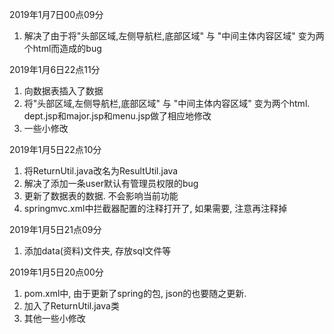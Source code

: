 2019年1月7日00点09分
1. 解决了由于将"头部区域,左侧导航栏,底部区域" 与 "中间主体内容区域" 变为两个html而造成的bug

2019年1月6日22点11分
1. 向数据表插入了数据
2. 将"头部区域,左侧导航栏,底部区域" 与 "中间主体内容区域" 变为两个html.  dept.jsp和major.jsp和menu.jsp做了相应地修改
3. 一些小修改

2019年1月5日22点10分
1. 将ReturnUtil.java改名为ResultUtil.java
2. 解决了添加一条user默认有管理员权限的bug
3. 更新了数据表的数据. 不会影响当前功能
4. springmvc.xml中拦截器配置的注释打开了, 如果需要, 注意再注释掉

2019年1月5日21点09分
1. 添加data(资料)文件夹, 存放sql文件等

2019年1月5日20点00分
1. pom.xml中, 由于更新了spring的包, json的也要随之更新.
2. 加入了ReturnUtil.java类
3. 其他一些小修改

